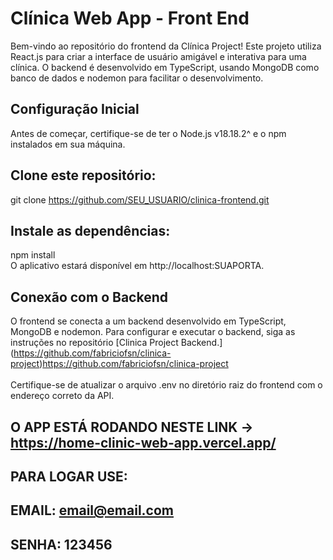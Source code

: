 # Clínica Web App - Front End
Bem-vindo ao repositório do frontend da Clínica Project! Este projeto utiliza React.js para criar a interface de usuário amigável e interativa para uma clínica. O backend é desenvolvido em TypeScript, usando MongoDB como banco de dados e nodemon para facilitar o desenvolvimento.

## Configuração Inicial
Antes de começar, certifique-se de ter o Node.js v18.18.2^ e o npm instalados em sua máquina.
## Clone este repositório:
git clone https://github.com/SEU_USUARIO/clinica-frontend.git
## Instale as dependências:
npm install <br />
O aplicativo estará disponível em http://localhost:SUAPORTA.

## Conexão com o Backend
O frontend se conecta a um backend desenvolvido em TypeScript, MongoDB e nodemon. Para configurar e executar o backend, siga as instruções no repositório 
[Clinica Project Backend.] (https://github.com/fabriciofsn/clinica-project)https://github.com/fabriciofsn/clinica-project <br />
<br />
Certifique-se de atualizar o arquivo .env no diretório raiz do frontend com o endereço correto da API.

## O APP ESTÁ RODANDO NESTE LINK -> https://home-clinic-web-app.vercel.app/ <br />
## PARA LOGAR USE: <br />
## EMAIL: email@email.com
## SENHA: 123456

